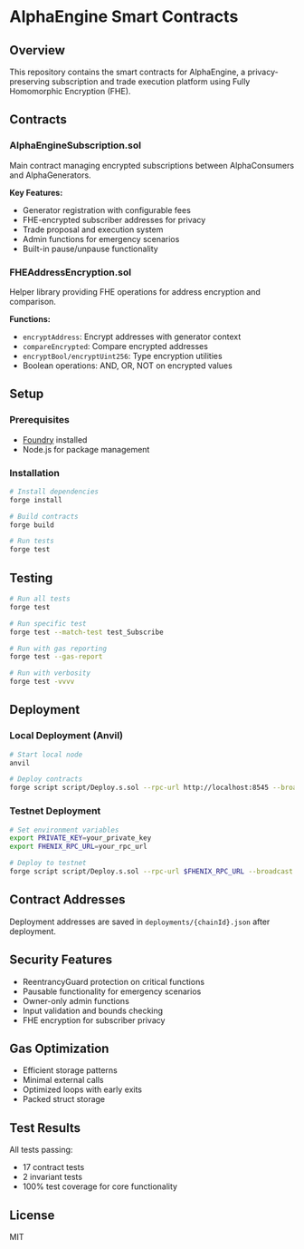 # AlphaEngine Smart Contracts

## Overview
This repository contains the smart contracts for AlphaEngine, a privacy-preserving subscription and trade execution platform using Fully Homomorphic Encryption (FHE).

## Contracts

### AlphaEngineSubscription.sol
Main contract managing encrypted subscriptions between AlphaConsumers and AlphaGenerators.

**Key Features:**
- Generator registration with configurable fees
- FHE-encrypted subscriber addresses for privacy
- Trade proposal and execution system
- Admin functions for emergency scenarios
- Built-in pause/unpause functionality

### FHEAddressEncryption.sol
Helper library providing FHE operations for address encryption and comparison.

**Functions:**
- `encryptAddress`: Encrypt addresses with generator context
- `compareEncrypted`: Compare encrypted addresses
- `encryptBool/encryptUint256`: Type encryption utilities
- Boolean operations: AND, OR, NOT on encrypted values

## Setup

### Prerequisites
- [Foundry](https://getfoundry.sh/) installed
- Node.js for package management

### Installation
```bash
# Install dependencies
forge install

# Build contracts
forge build

# Run tests
forge test
```

## Testing
```bash
# Run all tests
forge test

# Run specific test
forge test --match-test test_Subscribe

# Run with gas reporting
forge test --gas-report

# Run with verbosity
forge test -vvvv
```

## Deployment

### Local Deployment (Anvil)
```bash
# Start local node
anvil

# Deploy contracts
forge script script/Deploy.s.sol --rpc-url http://localhost:8545 --broadcast
```

### Testnet Deployment
```bash
# Set environment variables
export PRIVATE_KEY=your_private_key
export FHENIX_RPC_URL=your_rpc_url

# Deploy to testnet
forge script script/Deploy.s.sol --rpc-url $FHENIX_RPC_URL --broadcast --verify
```

## Contract Addresses
Deployment addresses are saved in `deployments/{chainId}.json` after deployment.

## Security Features
- ReentrancyGuard protection on critical functions
- Pausable functionality for emergency scenarios
- Owner-only admin functions
- Input validation and bounds checking
- FHE encryption for subscriber privacy

## Gas Optimization
- Efficient storage patterns
- Minimal external calls
- Optimized loops with early exits
- Packed struct storage

## Test Results
All tests passing:
- 17 contract tests
- 2 invariant tests
- 100% test coverage for core functionality

## License
MIT